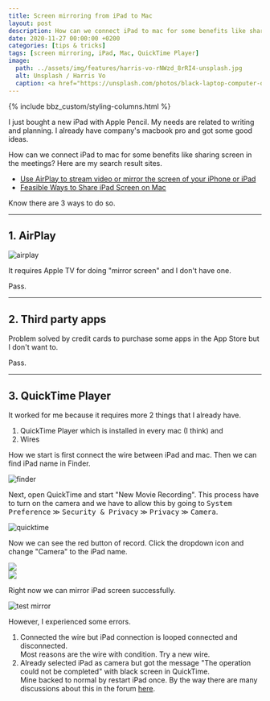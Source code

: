 ```yaml
---
title: Screen mirroring from iPad to Mac
layout: post
description: How can we connect iPad to mac for some benefits like sharing screen in the meetings? 
date: 2020-11-27 00:00:00 +0200
categories: [tips & tricks]
tags: [screen mirroring, iPad, Mac, QuickTime Player]
image:
  path: ../assets/img/features/harris-vo-rNWzd_8rRI4-unsplash.jpg
  alt: Unsplash / Harris Vo
  caption: <a href="https://unsplash.com/photos/black-laptop-computer-on-brown-wooden-table-rNWzd_8rRI4">Unsplash / Harris Vo</a>
---
```


{% include bbz_custom/styling-columns.html %}

I just bought a new iPad with Apple Pencil. My needs are related to writing and planning. I already have company's macbook pro and got some good ideas.

How can we connect iPad to mac for some benefits like sharing screen in the meetings? Here are my search result sites.

- [Use AirPlay to stream video or mirror the screen of your iPhone or iPad](https://support.apple.com/en-us/HT204289)
- [Feasible Ways to Share iPad Screen on Mac](https://letsview.com/share-ipad-screen-on-mac.html)

Know there are 3 ways to do so.

---

## 1. AirPlay

![airplay](https://bluebirzdotnet.s3.ap-southeast-1.amazonaws.com/ipad-to-mac/IMG_9C43B222C91B-1.jpeg)

It requires Apple TV for doing "mirror screen" and I don't have one.

Pass.

---

## 2. Third party apps

Problem solved by credit cards to purchase some apps in the App Store but I don't want to.

Pass.

---

## 3. QuickTime Player

It worked for me because it requires more 2 things that I already have.

1. QuickTime Player which is installed in every mac (I think) and
1. Wires

How we start is first connect the wire between iPad and mac. Then we can find iPad name in Finder.

![finder](https://bluebirzdotnet.s3.ap-southeast-1.amazonaws.com/ipad-to-mac/Screen-Shot-2020-11-22-at-19.52.18.png)

Next, open QuickTime and start "New Movie Recording". This process have to turn on the camera and we have to allow this by going to <kbd>System Preference</kbd> ≫ <kbd>Security & Privacy</kbd> ≫ <kbd>Privacy</kbd> ≫ <kbd>Camera</kbd>.

![quicktime](https://bluebirzdotnet.s3.ap-southeast-1.amazonaws.com/ipad-to-mac/Screen-Shot-2020-11-22-at-19.53.24.png)

Now we can see the red button of record. Click the dropdown icon and change "Camera" to the iPad name.

<div class="row">
    <div class="col-2">
        <img src="https://bluebirzdotnet.s3.ap-southeast-1.amazonaws.com/ipad-to-mac/Screen-Shot-2020-11-22-at-19.58.45.png">
    </div>
 <div class="col-2">
        <img src="https://bluebirzdotnet.s3.ap-southeast-1.amazonaws.com/ipad-to-mac/Screen-Shot-2020-11-22-at-19.58.50.png">
    </div>
</div>

Right now we can mirror iPad screen successfully.

![test mirror](https://bluebirzdotnet.s3.ap-southeast-1.amazonaws.com/ipad-to-mac/record01.gif)

However, I experienced some errors.

1. Connected the wire but iPad connection is looped connected and disconnected.  
  Most reasons are the wire with condition. Try a new wire.
1. Already selected iPad as camera but got the message "The operation could not be completed" with black screen in QuickTime.  
  Mine backed to normal by restart iPad once. By the way there are many discussions about this in the forum [here](https://discussions.apple.com/thread/250135238).
